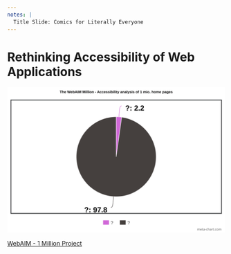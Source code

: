 ```yaml
---
notes: |
  Title Slide: Comics for Literally Everyone
---
```


# Rethinking Accessibility of Web Applications

![Pie Chart: 97.8% web pages broken according to Web Content Accessibility Guidelines (WCAG) 2 compared to 2.2% of homepages which have no accessibility errors. The WebAIM Project. Accessibility Analysis of more than one million websites](/assets/images/chart1.svg)

<div class="clearfix">
  <p class="bottom right fs-x-small">
   <a href="https://webaim.org/projects/million">WebAIM - 1 Million Project</a>
  </p>
</div>


<!-- .slide: data-state="chartstate" -->
